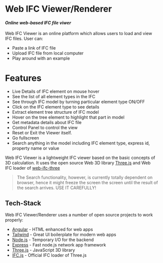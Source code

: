 # Web IFC Viewer/Renderer
#### _Online web-based IFC file viwer_

Web IFC Viewer is an online platform which allows users to load and view IFC files.
User can:
- Paste a link of IFC file
- Upload IFC file from local computer
- Play around with an example

# Features

- Live Details of IFC element on mouse hover
- See the list of all element types in the IFC
- See through IFC model by turning particular element type ON/OFF
- Click on the IFC element type to see details
- Extract element tree structure of IFC model
- Hover on the tree element to highlight that part in model
- Get metadata details about IFC file
- Control Panel to control the view
- Reset or Exit the Viewer itself.
- Go fullscreen
- Search anything in the model including IFC element type, express id, property name or value

Web IFC Viewer is a lightweight IFC viewer based on the basic concepts of 3D calculation.
It uses the open source Web 3D library [Three.js](https://threejs.org/) and Web IFC loader of [web-ifc-three](https://ifcjs.github.io/info/docs/Guide/web-ifc-three/Introduction/)

> The Search functionality, however, is currently totally dependent on browser, hence it might freeze the screen the screen until the result of the search arrives. USE  IT CAREFULLY!

## Tech-Stack

Web IFC Viewer/Renderer uses a number of open source projects to work properly:

- [Angular](https://angular.io/) - HTML enhanced for web apps
- [Tailwind](https://tailwindcss.com/) - Great UI boilerplate for modern web apps
- [Node.js](https://nodejs.org/en/) - Temporary I/O for the backend
- [Express](https://expressjs.com/) - Fast node.js network app framework
- [Three.js](https://threejs.org/) - JavaScript 3D library
- [IFC.js](https://ifcjs.github.io/info/docs/Guide/web-ifc-three/Introduction/) - Official IFC loader of Three.js
